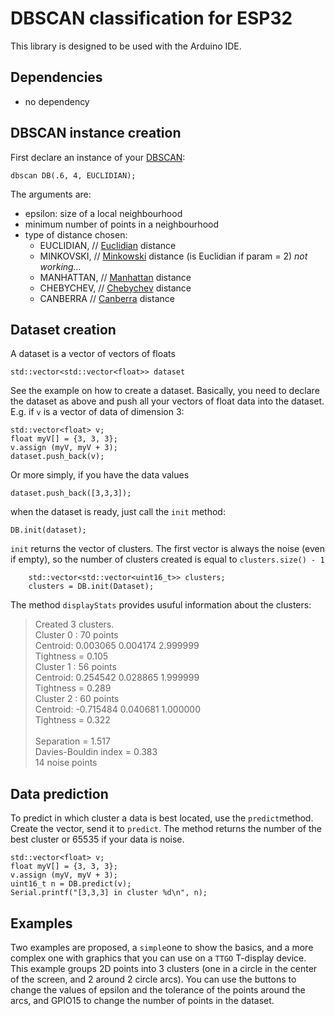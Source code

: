 # DBSCAN classification for ESP32
This library is designed to be used with the Arduino IDE.

## Dependencies
* no dependency

## DBSCAN instance creation
First declare an instance of your [DBSCAN](https://en.wikipedia.org/wiki/DBSCAN):
```
dbscan DB(.6, 4, EUCLIDIAN);
```
The arguments are:
* epsilon: size of a local neighbourhood
* minimum number of points in a neighbourhood
* type of distance chosen:
	*  EUCLIDIAN,  // [Euclidian](https://en.wikipedia.org/wiki/Euclidean_space#Distance_and_length) distance
	*  MINKOVSKI,  // [Minkowski](https://en.wikipedia.org/wiki/Minkowski_distance) distance (is Euclidian if param = 2) _not working..._
	*  MANHATTAN,  // [Manhattan](https://en.wikipedia.org/wiki/Taxicab_geometry) distance
	*  CHEBYCHEV,  // [Chebychev](https://en.wikipedia.org/wiki/Chebyshev_distance) distance
	*  CANBERRA    // [Canberra](https://en.wikipedia.org/wiki/Canberra_distance) distance

## Dataset creation
A dataset is a vector of vectors of floats
```
std::vector<std::vector<float>> dataset
```
See the example on how to create a dataset. Basically, you need to declare the dataset as above and push all your vectors of float data into the dataset. E.g. if `v` is a vector of data of dimension 3:
```
std::vector<float> v;
float myV[] = {3, 3, 3};
v.assign (myV, myV + 3);
dataset.push_back(v);
```
Or more simply, if you have the data values
```
dataset.push_back([3,3,3]);
```

when the dataset is ready, just call the `init` method:
```
DB.init(dataset);
```
`init` returns the vector of clusters. The first vector is always the noise (even if empty), so the number of clusters created is equal to `clusters.size() - 1`
```
    std::vector<std::vector<uint16_t>> clusters;
    clusters = DB.init(Dataset);
```
The method `displayStats` provides usuful information about the clusters:
> Created 3 clusters.<br>
> Cluster 0 : 70 points<br>
> 	Centroid: 0.003065 0.004174 2.999999 <br>
> 	Tightness = 0.105<br>
> Cluster 1 : 56 points<br>
> 	Centroid: 0.254542 0.028865 1.999999 <br>
> 	Tightness = 0.289<br>
> Cluster 2 : 60 points<br>
> 	Centroid: -0.715484 0.040681 1.000000 <br>
> 	Tightness = 0.322<br>
> <br>
> Separation = 1.517<br>
> Davies-Bouldin index = 0.383<br>
> 14 noise points<br>

## Data prediction
To predict in which cluster a data is best located, use the `predict`method. Create the vector, send it to `predict`. The method returns the number of the best cluster or 65535 if your data is noise.
```
std::vector<float> v;
float myV[] = {3, 3, 3};
v.assign (myV, myV + 3);
uint16_t n = DB.predict(v);
Serial.printf("[3,3,3] in cluster %d\n", n);
```

## Examples
Two examples are proposed, a `simple`one to show the basics, and a more complex one with graphics that you can use on a `TTGO` T-display device. This example groups 2D points into 3 clusters (one in a circle in the center of the screen, and 2 around 2 circle arcs). You can use the buttons to change the values of epsilon and the tolerance of the points around the arcs, and GPIO15 to change the number of points in the dataset.
  